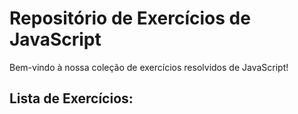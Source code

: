 # Repositório de Exercícios de JavaScript

Bem-vindo à nossa coleção de exercícios resolvidos de JavaScript! 

## Lista de Exercícios:
